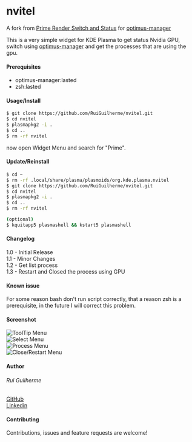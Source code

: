 # nvitel
A fork from [Prime Render Switch and Status](https://store.kde.org/p/1425330/) for [optimus-manager](https://github.com/Askannz/optimus-manager)

This is a very simple widget for KDE Plasma to get status Nvidia GPU, switch using [optimus-manager](https://github.com/Askannz/optimus-manager) and get the processes that are using the gpu.

#### Prerequisites
<ul>
<li>optimus-manager:lasted</li>
<li>zsh:lasted</li>
</ul> 

#### Usage/Install

```bash
$ git clone https://github.com/RuiGuilherme/nvitel.git
$ cd nvitel
$ plasmapkg2 -i .                         
$ cd ..
$ rm -rf nvitel
```
now open Widget Menu and search for "Prime".

#### Update/Reinstall

```bash
$ cd ~
$ rm -rf .local/share/plasma/plasmoids/org.kde.plasma.nvitel
$ git clone https://github.com/RuiGuilherme/nvitel.git
$ cd nvitel
$ plasmapkg2 -i .                         
$ cd ..
$ rm -rf nvitel

(optional)
$ kquitapp5 plasmashell && kstart5 plasmashell
```
#### Changelog
1.0 - Initial Release
<br />
1.1 - Minor Changes 
<br />
1.2 - Get list process
<br />
1.3 - Restart and Closed the process using GPU

#### Known issue
For some reason bash don't run script correctly, that a reason zsh is a prerequisite, in the future I will correct this problem.

#### Screenshot
![ToolTip Menu](https://i.imgur.com/tLFrNMb.png)
<br />
![Select Menu](https://i.imgur.com/Pe9Wvb2.png)
<br />
![Process Menu](https://i.imgur.com/cx9f80c.png)
<br />
![Close/Restart Menu](https://i.imgur.com/dSYDhKq.png)

#### Author
###### Rui Guilherme
[GitHub](https://github.com/RuiGuilherme/)
<br />
[Linkedin](https://www.linkedin.com/in/rui-guilherme/)

#### Contributing
Contributions, issues and feature requests are welcome!
